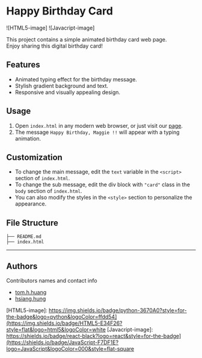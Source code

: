 # Happy Birthday Card

![HTML5-image] ![Javacript-image] 

This project contains a simple animated birthday card web page.<br>
Enjoy sharing this digital birthday card!

## Features

- Animated typing effect for the birthday message.
- Stylish gradient background and text.
- Responsive and visually appealing design.

## Usage

1. Open `index.html` in any modern web browser, or just visit our [page](https://chienhsiang-hung.github.io/happy-birthday-maggie/).
2. The message `Happy Birthday, Maggie !!` will appear with a typing animation.

## Customization

- To change the main message, edit the `text` variable in the `<script>` section of  `index.html`.
- To change the sub message, edit the div block with `"card"` class in the `body` section of  `index.html`.
- You can also modify the styles in the `<style>` section to personalize the appearance.

## File Structure

    ├── README.md
    ├── index.html

---

## Authors

Contributors names and contact info

- [tom.h.huang](tom.h.huang@fubon.com)
- [hsiang.hung](hsiang.hung@fubon.com)

<!-- Markdown link & img dfn's -->

[HTML5-image]: https://img.shields.io/badge/python-3670A0?style=for-the-badge&logo=python&logoColor=ffdd54](https://img.shields.io/badge/HTML5-E34F26?style=flat&logo=html5&logoColor=white
[Javacript-image]: https://shields.io/badge/react-black?logo=react&style=for-the-badge](https://shields.io/badge/JavaScript-F7DF1E?logo=JavaScript&logoColor=000&style=flat-square
